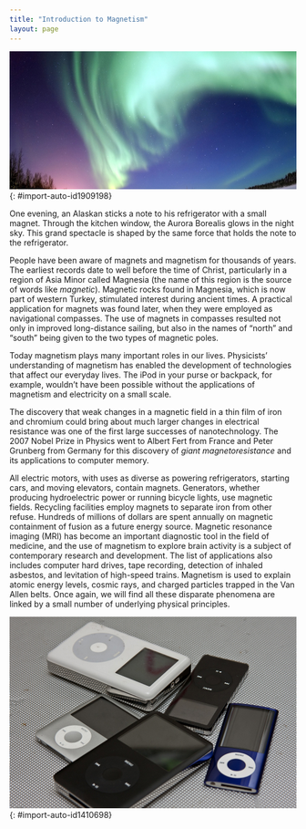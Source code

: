 ```yaml
---
title: "Introduction to Magnetism"
layout: page
---
```











 ![A shimmering curtain of green lights in the sky above a snow covered landscape. Stars are visible in the dusky sky beyond the lights.](../resources/Figure_23_00_01a_D.jpg "The magnificent spectacle of the Aurora Borealis, or northern lights, glows in the northern sky above Bear Lake near Eielson Air Force Base, Alaska. Shaped by the Earth&#x2019;s magnetic field, this light is produced by radiation spewed from solar storms. (credit: Senior Airman Joshua Strang, via Flickr)"){: #import-auto-id1909198}

One evening, an Alaskan sticks a note to his refrigerator with a small magnet. Through the kitchen window, the Aurora Borealis glows in the night sky. This grand spectacle is shaped by the same force that holds the note to the refrigerator.

People have been aware of magnets and magnetism for thousands of years. The earliest records date to well before the time of Christ, particularly in a region of Asia Minor called Magnesia (the name of this region is the source of words like *magnetic*). Magnetic rocks found in Magnesia, which is now part of western Turkey, stimulated interest during ancient times. A practical application for magnets was found later, when they were employed as navigational compasses. The use of magnets in compasses resulted not only in improved long-distance sailing, but also in the names of “north” and “south” being given to the two types of magnetic poles.

Today magnetism plays many important roles in our lives. Physicists’ understanding of magnetism has enabled the development of technologies that affect our everyday lives. The iPod in your purse or backpack, for example, wouldn’t have been possible without the applications of magnetism and electricity on a small scale.

The discovery that weak changes in a magnetic field in a thin film of iron and chromium could bring about much larger changes in electrical resistance was one of the first large successes of nanotechnology. The 2007 Nobel Prize in Physics went to Albert Fert from France and Peter Grunberg from Germany for this discovery of <em>giant magnetoresistance </em> and its applications to computer memory.

All electric motors, with uses as diverse as powering refrigerators, starting cars, and moving elevators, contain magnets. Generators, whether producing hydroelectric power or running bicycle lights, use magnetic fields. Recycling facilities employ magnets to separate iron from other refuse. Hundreds of millions of dollars are spent annually on magnetic containment of fusion as a future energy source. Magnetic resonance imaging (MRI) has become an important diagnostic tool in the field of medicine, and the use of magnetism to explore brain activity is a subject of contemporary research and development. The list of applications also includes computer hard drives, tape recording, detection of inhaled asbestos, and levitation of high-speed trains. Magnetism is used to explain atomic energy levels, cosmic rays, and charged particles trapped in the Van Allen belts. Once again, we will find all these disparate phenomena are linked by a small number of underlying physical principles.

 ![A group of five different iPods.](../resources/Figure_23_00_02a.jpg "Engineering of technology like iPods would not be possible without a deep understanding magnetism. (credit: Jesse! S?, Flickr)"){: #import-auto-id1410698}
